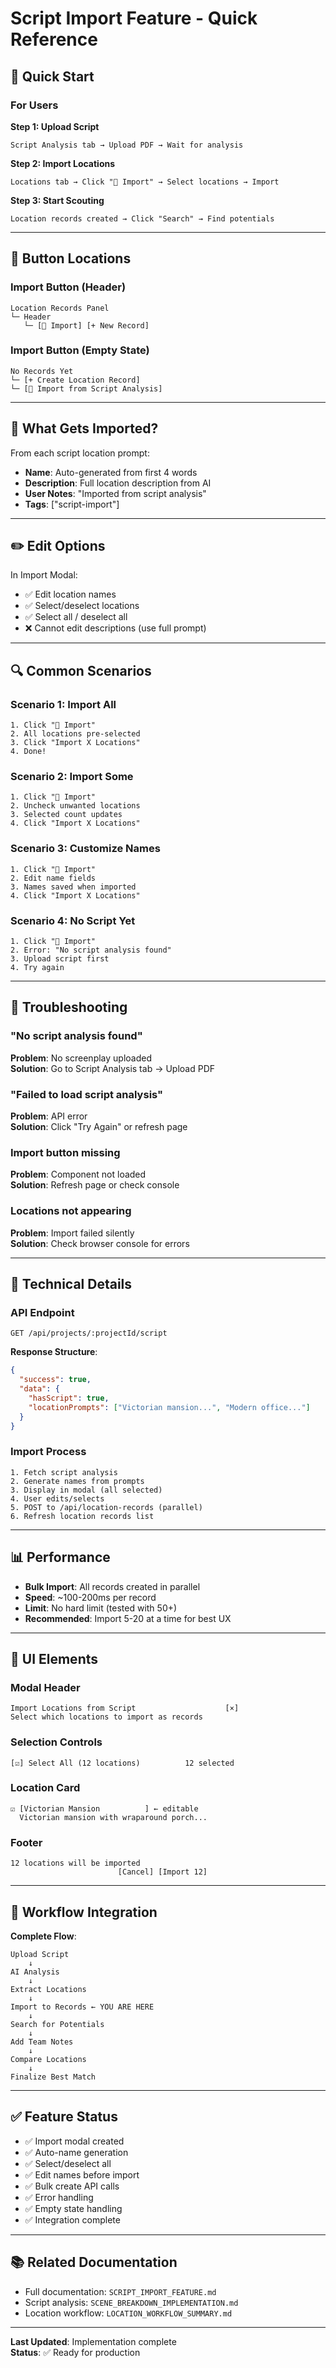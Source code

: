 # Script Import Feature - Quick Reference

## 🚀 Quick Start

### For Users

**Step 1: Upload Script**

```
Script Analysis tab → Upload PDF → Wait for analysis
```

**Step 2: Import Locations**

```
Locations tab → Click "📄 Import" → Select locations → Import
```

**Step 3: Start Scouting**

```
Location records created → Click "Search" → Find potentials
```

---

## 📍 Button Locations

### Import Button (Header)

```
Location Records Panel
└─ Header
   └─ [📄 Import] [+ New Record]
```

### Import Button (Empty State)

```
No Records Yet
└─ [+ Create Location Record]
└─ [📄 Import from Script Analysis]
```

---

## 🎯 What Gets Imported?

From each script location prompt:

- **Name**: Auto-generated from first 4 words
- **Description**: Full location description from AI
- **User Notes**: "Imported from script analysis"
- **Tags**: ["script-import"]

---

## ✏️ Edit Options

In Import Modal:

- ✅ Edit location names
- ✅ Select/deselect locations
- ✅ Select all / deselect all
- ❌ Cannot edit descriptions (use full prompt)

---

## 🔍 Common Scenarios

### Scenario 1: Import All

```
1. Click "📄 Import"
2. All locations pre-selected
3. Click "Import X Locations"
4. Done!
```

### Scenario 2: Import Some

```
1. Click "📄 Import"
2. Uncheck unwanted locations
3. Selected count updates
4. Click "Import X Locations"
```

### Scenario 3: Customize Names

```
1. Click "📄 Import"
2. Edit name fields
3. Names saved when imported
4. Click "Import X Locations"
```

### Scenario 4: No Script Yet

```
1. Click "📄 Import"
2. Error: "No script analysis found"
3. Upload script first
4. Try again
```

---

## 🐛 Troubleshooting

### "No script analysis found"

**Problem**: No screenplay uploaded  
**Solution**: Go to Script Analysis tab → Upload PDF

### "Failed to load script analysis"

**Problem**: API error  
**Solution**: Click "Try Again" or refresh page

### Import button missing

**Problem**: Component not loaded  
**Solution**: Refresh page or check console

### Locations not appearing

**Problem**: Import failed silently  
**Solution**: Check browser console for errors

---

## 🔧 Technical Details

### API Endpoint

```
GET /api/projects/:projectId/script
```

**Response Structure**:

```json
{
  "success": true,
  "data": {
    "hasScript": true,
    "locationPrompts": ["Victorian mansion...", "Modern office..."]
  }
}
```

### Import Process

```
1. Fetch script analysis
2. Generate names from prompts
3. Display in modal (all selected)
4. User edits/selects
5. POST to /api/location-records (parallel)
6. Refresh location records list
```

---

## 📊 Performance

- **Bulk Import**: All records created in parallel
- **Speed**: ~100-200ms per record
- **Limit**: No hard limit (tested with 50+)
- **Recommended**: Import 5-20 at a time for best UX

---

## 🎨 UI Elements

### Modal Header

```
Import Locations from Script                    [×]
Select which locations to import as records
```

### Selection Controls

```
[☑] Select All (12 locations)          12 selected
```

### Location Card

```
☑ [Victorian Mansion          ] ← editable
  Victorian mansion with wraparound porch...
```

### Footer

```
12 locations will be imported
                        [Cancel] [Import 12]
```

---

## 🔄 Workflow Integration

**Complete Flow**:

```
Upload Script
    ↓
AI Analysis
    ↓
Extract Locations
    ↓
Import to Records ← YOU ARE HERE
    ↓
Search for Potentials
    ↓
Add Team Notes
    ↓
Compare Locations
    ↓
Finalize Best Match
```

---

## ✅ Feature Status

- ✅ Import modal created
- ✅ Auto-name generation
- ✅ Select/deselect all
- ✅ Edit names before import
- ✅ Bulk create API calls
- ✅ Error handling
- ✅ Empty state handling
- ✅ Integration complete

---

## 📚 Related Documentation

- Full documentation: `SCRIPT_IMPORT_FEATURE.md`
- Script analysis: `SCENE_BREAKDOWN_IMPLEMENTATION.md`
- Location workflow: `LOCATION_WORKFLOW_SUMMARY.md`

---

**Last Updated**: Implementation complete  
**Status**: ✅ Ready for production
